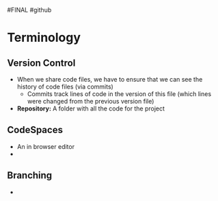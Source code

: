 #FINAL #github 

# Terminology
## Version Control
- When we share code files, we have to ensure that we can see the history of code files (via commits) 
	- Commits track lines of code in the version of this file (which lines were changed from the previous version file)
- **Repository:** A folder with all the code for the project
## CodeSpaces
- An in browser editor 
- 
## Branching 
- 